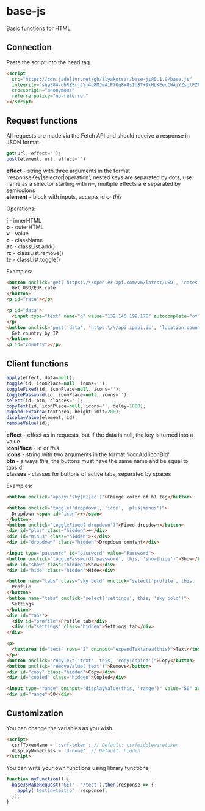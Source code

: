 # base-js

Basic functions for HTML.

## Connection

Paste the script into the head tag.

```html
<script
  src="https://cdn.jsdelivr.net/gh/ilyakotsar/base-js@0.1.9/base.js"
  integrity="sha384-dhRZSrjJYj4u8MJmAiF7Oq8x8sId8T+9kHLKEecCWAjYZsglFZEgMZmAOqJNIaer"
  crossorigin="anonymous"
  referrerpolicy="no-referrer"
></script>
```

## Request functions

All requests are made via the Fetch API and should receive a response in JSON format.

```js
get(url, effect='');
post(element, url, effect='');
```

**effect** - string with three arguments in the format 'responseKey|selector|operation',
nested keys are separated by dots, use name as a selector starting with *n=*,
multiple effects are separated by semicolons\
**element** - block with inputs, accepts id or *this*

Operations:

**i** - innerHTML\
**o** - outerHTML\
**v** - value\
**c** - className\
**ac** - classList.add()\
**rc** - classList.remove()\
**tc** - classList.toggle()

Examples:

```html
<button onclick="get('https:\/\/open.er-api.com/v6/latest/USD', 'rates.EUR|#rate|i')">
  Get USD/EUR rate
</button>
<p id="rate"></p>
```

```html
<p id="data">
  <input type="text" name="q" value="132.145.199.178" autocomplete="off">
</p>
<button onclick="post('data', 'https:\/\/api.ipapi.is', 'location.country|#country|i')">
  Get country by IP
</button>
<p id="country"></p>
```

## Client functions

```js
apply(effect, data=null);
toggle(id, iconPlace=null, icons='');
toggleFixed(id, iconPlace=null, icons='');
togglePassword(id, iconPlace=null, icons='');
select(id, btn, classes='');
copyText(id, iconPlace=null, icons='', delay=1000);
expandTextarea(textarea, heightLimit=200);
displayValue(element, id);
removeValue(id);
```

**effect** - effect as in requests, but if the data is null, the key is turned into a value\
**iconPlace** - id or *this*\
**icons** - string with two arguments in the format 'iconAId|iconBId'\
**btn** - always *this*, the buttons must have the same name and be equal to tabsId\
**classes** - classes for buttons of active tabs, separated by spaces

Examples:

```html
<button onclick="apply('sky|h1|ac')">Change color of h1 tag</button>
```

```html
<button onclick="toggle('dropdown', 'icon', 'plus|minus')">
  Dropdown <span id="icon">+</span>
</button>
<button onclick="toggleFixed('dropdown')">Fixed dropdown</button>
<div id="plus" class="hidden">+</div>
<div id="minus" class="hidden">-</div>
<div id="dropdown" class="hidden">Dropdown content</div>
```

```html
<input type="password" id="password" value="Password">
<button onclick="togglePassword('password', this, 'show|hide')">Show</button>
<div id="show" class="hidden">Show</div>
<div id="hide" class="hidden">Hide</div>
```

```html
<button name="tabs" class="sky bold" onclick="select('profile', this, 'sky bold')">
  Profile
</button>
<button name="tabs" onclick="select('settings', this, 'sky bold')">
  Settings
</button>
<div id="tabs">
  <div id="profile">Profile tab</div>
  <div id="settings" class="hidden">Settings tab</div>
</div>
```

```html
<p>
  <textarea id="text" rows="2" oninput="expandTextarea(this)">Text</textarea>
</p>
<button onclick="copyText('text', this, 'copy|copied')">Copy</button>
<button onclick="removeValue('text')">Remove</button>
<div id="copy" class="hidden">Copy</div>
<div id="copied" class="hidden">Copied</div>
```

```html
<input type="range" oninput="displayValue(this, 'range')" value="50" autocomplete="off">
<div id="range">50</div>
```

## Customization

You can change the variables as you wish.

```html
<script>
  csrfTokenName = 'csrf-token'; // Default: csrfmiddlewaretoken
  displayNoneClass = 'd-none'; // Default: hidden
</script>
```

You can write your own functions using library functions.

```js
function myFunction() {
  baseJsMakeRequest('GET', '/test').then(response => {
    apply('test|n=test|o', response);
  });
}
```
